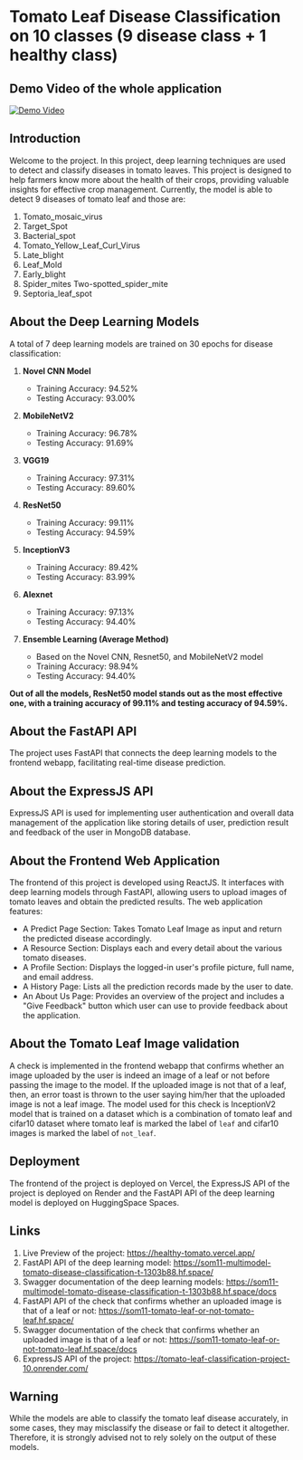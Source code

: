 # Tomato Leaf Disease Classification on 10 classes (9 disease class + 1 healthy class)

## Demo Video of the whole application

[![Demo Video](https://img.youtube.com/vi/H4-kjJWBXrM/0.jpg)](https://www.youtube.com/watch?v=H4-kjJWBXrM)

## Introduction

Welcome to the project. In this project, deep learning techniques are used to detect and classify diseases in tomato leaves. This project is designed to help farmers know more about the health of their crops, providing valuable insights for effective crop management. Currently, the model is able to detect 9 diseases of tomato leaf and those are:
1) Tomato_mosaic_virus
2) Target_Spot
3) Bacterial_spot
4) Tomato_Yellow_Leaf_Curl_Virus
5) Late_blight
6) Leaf_Mold
7) Early_blight
8) Spider_mites Two-spotted_spider_mite
9) Septoria_leaf_spot

## About the Deep Learning Models 

A total of 7 deep learning models are trained on 30 epochs for disease classification:

1. **Novel CNN Model**
   - Training Accuracy: 94.52%
   - Testing Accuracy: 93.00%

2. **MobileNetV2**
   - Training Accuracy: 96.78%
   - Testing Accuracy: 91.69%

3. **VGG19**
   - Training Accuracy: 97.31%
   - Testing Accuracy: 89.60%

4. **ResNet50**
   - Training Accuracy: 99.11%
   - Testing Accuracy: 94.59%

5. **InceptionV3** 
   - Training Accuracy: 89.42%
   - Testing Accuracy: 83.99%

6. **Alexnet** 
   - Training Accuracy: 97.13%
   - Testing Accuracy: 94.40%

7. **Ensemble Learning (Average Method)**
   - Based on the Novel CNN, Resnet50, and MobileNetV2 model
   - Training Accuracy: 98.94%
   - Testing Accuracy: 94.40%


**Out of all the models, ResNet50 model stands out as the most effective one, with a training accuracy of 99.11% and testing accuracy of 94.59%.**

## About the FastAPI API

The project uses FastAPI that connects the deep learning models to the frontend webapp, facilitating real-time disease prediction.

## About the ExpressJS API 

ExpressJS API is used for implementing user authentication and overall data management of the application like storing details of user, prediction result and feedback of the user in MongoDB database.

## About the Frontend Web Application

The frontend of this project is developed using ReactJS. It interfaces with deep learning models through FastAPI, allowing users to upload images of tomato leaves and obtain the predicted results. The web application features:

- A Predict Page Section: Takes Tomato Leaf Image as input and return the predicted disease accordingly.
- A Resource Section: Displays each and every detail about the various tomato diseases.
- A Profile Section: Displays the logged-in user's profile picture, full name, and email address.
- A History Page: Lists all the prediction records made by the user to date.
- An About Us Page: Provides an overview of the project and includes a "Give Feedback" button which user can use to provide feedback about the application.


## About the Tomato Leaf Image validation

A check is implemented in the frontend webapp that confirms whether an image uploaded by the user is indeed an image of a leaf or not before passing the image to the model. If the uploaded image is not that of a leaf, then, an error toast is thrown to the user saying him/her that the uploaded image is not a leaf image. The model used for this check is InceptionV2 model that is trained on a dataset which is a combination of tomato leaf and cifar10 dataset where tomato leaf is marked the label of `leaf` and cifar10 images is marked the label of `not_leaf`.

## Deployment

The frontend of the project is deployed on Vercel, the ExpressJS API of the project is deployed on Render and the FastAPI API of the deep learning model is deployed on HuggingSpace Spaces.

## Links
1) Live Preview of the project: https://healthy-tomato.vercel.app/
2) FastAPI API of the deep learning model: https://som11-multimodel-tomato-disease-classification-t-1303b88.hf.space/
3) Swagger documentation of the deep learning models: https://som11-multimodel-tomato-disease-classification-t-1303b88.hf.space/docs
4) FastAPI API of the check that confirms whether an uploaded image is that of a leaf or not: https://som11-tomato-leaf-or-not-tomato-leaf.hf.space/
5) Swagger documentation of the check that confirms whether an uploaded image is that of a leaf or not: https://som11-tomato-leaf-or-not-tomato-leaf.hf.space/docs
4) ExpressJS API of the project: https://tomato-leaf-classification-project-10.onrender.com/

## Warning

While the models are able to classify the tomato leaf disease accurately, in some cases, they may misclassify the disease or fail to detect it altogether. Therefore, it is strongly advised not to rely solely on the output of these models.
